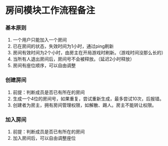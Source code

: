 # 房间模块工作流程备注

### 基本原则
1. 一个用户只能加入一个房间
2. 已在房间的状态，失效时间为1小时，通过ping刷新
3. 房间有效时间为2个小时，由房主在开局游戏时刷新。（游戏时间没那么长的）
4. 当所有人退出房间后，房间号不会被释放。（延迟2小时释放）
5. 房间有座位顺序，可以自由调整

### 创建房间
1. 前提：判断成员是否已有所在的房间
2. 生成一个4位的房间号，如果重复，尝试重新生成，最多尝试10次，后报错。
3. 创建者为房主，拥有房间管理权限，如解散、踢人。房主不能转让权限。

### 加入房间
1. 前提：判断成员是否已有所在的房间
2. 加入房间后，可以自由调整座位
